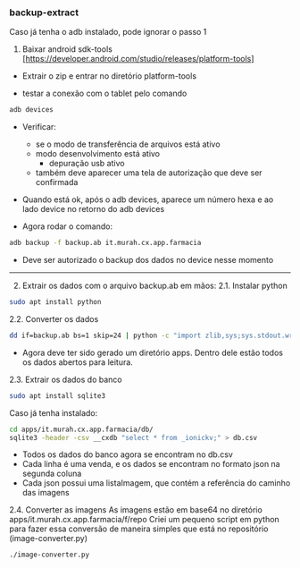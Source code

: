 ### backup-extract

Caso já tenha o adb instalado, pode ignorar o passo 1

1. Baixar android sdk-tools
[https://developer.android.com/studio/releases/platform-tools]

- Extrair o zip e entrar no diretório platform-tools

- testar a conexão com o tablet pelo comando
```bash
adb devices
```

- Verificar:
	- se o modo de transferência de arquivos está ativo
 	- modo desenvolvimento está ativo
 		- depuração usb ativo
 	- também deve aparecer uma tela de autorização que deve ser confirmada

- Quando está ok, após o adb devices, aparece um número hexa e ao lado device no retorno do adb devices

- Agora rodar o comando:
```bash
adb backup -f backup.ab it.murah.cx.app.farmacia
```
- Deve ser autorizado o backup dos dados no device nesse momento

------------------------

2. Extrair os dados
com o arquivo backup.ab em mãos:
2.1. Instalar python 
```bash
sudo apt install python
```

2.2. Converter os dados
```bash
dd if=backup.ab bs=1 skip=24 | python -c "import zlib,sys;sys.stdout.write(zlib.decompress(sys.stdin.read()))" | tar -xvf -
```
- Agora deve ter sido gerado um diretório apps. Dentro dele estão todos os dados abertos para leitura.

2.3. Extrair os dados do banco
```bash
sudo apt install sqlite3
```
Caso já tenha instalado:
```bash
cd apps/it.murah.cx.app.farmacia/db/
sqlite3 -header -csv __cxdb "select * from _ionickv;" > db.csv
```

- Todos os dados do banco agora se encontram no db.csv 
- Cada linha é uma venda, e os dados se encontram no formato json na segunda coluna 
- Cada json possui uma listaImagem, que contém a referência do caminho das imagens

2.4. Converter as imagens
As imagens estão em base64 no diretório apps/it.murah.cx.app.farmacia/f/repo
Criei um pequeno script em python para fazer essa conversão de maneira simples que está no repositório (image-converter.py)
```bash
./image-converter.py
```
